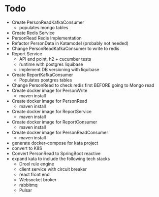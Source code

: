 # Todo

* Create PersonReadKafkaConsumer
  * populates mongo tables
* Create Redis Service
* PersonRead Redis Implementation
* Refactor PersonData in Katamodel (probably not needed)
* Change PersonReadKafkaConsumer to write to redis
* Report Service
  * API end point, h2 + cucumber tests
  * runtime with postgres liquibase
  * implement DB versioning with liquibase
* Create ReportKafkaConsumer
  * Populates postgres tables
* Change PersonRead to check redis first BEFORE going to Mongo read
* Create docker image for PersonWrite
  * maven install
* Create docker image for PersonRead
  * maven install
* Create docker image for ReportService
  * maven install   
* Create docker image for ReportConsumer
  * maven install
* Create docker image for PersonReadConsumer
  * maven install 
* generate docker-compose for kata project
* convert to K8S
* Convert PersonRead to SpringBoot reactive
* expand kata to include the following tech stacks
  * Drool rule engine
  * client service with circuit breaker
  * react front end 
  * Websocket broker
  * rabbitmq
  * Pulsar
	
